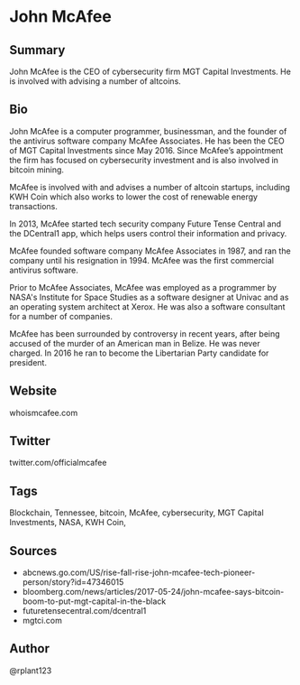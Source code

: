 # John McAfee
 
## Summary
John McAfee is the CEO of cybersecurity firm MGT Capital Investments. He is involved with advising a number of altcoins.

## Bio
John McAfee is a computer programmer, businessman, and the founder of the antivirus software company McAfee Associates. He has been the CEO of MGT Capital Investments since May 2016. Since McAfee’s appointment the firm has focused on cybersecurity investment and is also involved in bitcoin mining.

McAfee is involved with and advises a number of altcoin startups, including KWH Coin which also works to lower the cost of renewable energy transactions.

In 2013, McAfee started tech security company Future Tense Central and the DCentral1 app, which helps users control their information and privacy.

McAfee founded software company McAfee Associates in 1987, and ran the company until his resignation in 1994. McAfee was the first commercial antivirus software.

Prior to McAfee Associates, McAfee was employed as a programmer by NASA's Institute for Space Studies as a software designer at Univac and as an operating system architect at Xerox. He was also a software consultant for a number of companies. 

McAfee has been surrounded by controversy in recent years, after being accused of the murder of an American man in Belize. He was never charged. In 2016 he ran to become the Libertarian Party candidate for president. 

## Website
whoismcafee.com

## Twitter
twitter.com/officialmcafee

## Tags
Blockchain, Tennessee, bitcoin, McAfee, cybersecurity, MGT Capital Investments, NASA, KWH Coin,

## Sources
- abcnews.go.com/US/rise-fall-rise-john-mcafee-tech-pioneer-person/story?id=47346015
- bloomberg.com/news/articles/2017-05-24/john-mcafee-says-bitcoin-boom-to-put-mgt-capital-in-the-black
- futuretensecentral.com/dcentral1
- mgtci.com

## Author
@rplant123
